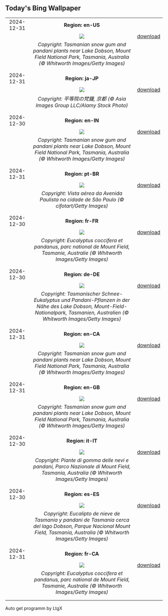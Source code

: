 ## Today's Bing Wallpaper
|      |      |      |
| :----: | :----: | :----: |
|2024-12-31|**Region: en-US**||
||![](https://www.bing.com/th?id=OHR.MountFieldNP_EN-US6905459745_UHD.jpg&pid=hp&w=1152&h=648&rs=1&c=4)| [download](https://www.bing.com/th?id=OHR.MountFieldNP_EN-US6905459745_UHD.jpg)|
||*Copyright: Tasmanian snow gum and pandani plants near Lake Dobson, Mount Field National Park, Tasmania, Australia (© Whitworth Images/Getty Images)*
||
|||
|2024-12-31|**Region: ja-JP**||
||![](https://www.bing.com/th?id=OHR.Omisoka2024_JA-JP6408751475_UHD.jpg&pid=hp&w=1152&h=648&rs=1&c=4)| [download](https://www.bing.com/th?id=OHR.Omisoka2024_JA-JP6408751475_UHD.jpg)|
||*Copyright: 平等院の梵鐘, 京都 (© Asia Images Group LLC/Alamy Stock Photo)*
||
|||
|2024-12-30|**Region: en-IN**||
||![](https://www.bing.com/th?id=OHR.MountFieldNP_EN-IN2502905267_UHD.jpg&pid=hp&w=1152&h=648&rs=1&c=4)| [download](https://www.bing.com/th?id=OHR.MountFieldNP_EN-IN2502905267_UHD.jpg)|
||*Copyright: Tasmanian snow gum and pandani plants near Lake Dobson, Mount Field National Park, Tasmania, Australia (© Whitworth Images/Getty Images)*
||
|||
|2024-12-31|**Region: pt-BR**||
||![](https://www.bing.com/th?id=OHR.CorridadeSaoSilvestre_PT-BR4824975840_UHD.jpg&pid=hp&w=1152&h=648&rs=1&c=4)| [download](https://www.bing.com/th?id=OHR.CorridadeSaoSilvestre_PT-BR4824975840_UHD.jpg)|
||*Copyright: Vista aérea da Avenida Paulista na cidade de São Paulo (© cifotart/Getty Images)*
||
|||
|2024-12-30|**Region: fr-FR**||
||![](https://www.bing.com/th?id=OHR.MountFieldNP_FR-FR0048358623_UHD.jpg&pid=hp&w=1152&h=648&rs=1&c=4)| [download](https://www.bing.com/th?id=OHR.MountFieldNP_FR-FR0048358623_UHD.jpg)|
||*Copyright: Eucalyptus coccifera et pandanus, parc national de Mount Field, Tasmanie, Australie (© Whitworth Images/Getty Images)*
||
|||
|2024-12-30|**Region: de-DE**||
||![](https://www.bing.com/th?id=OHR.MountFieldNP_DE-DE4643713603_UHD.jpg&pid=hp&w=1152&h=648&rs=1&c=4)| [download](https://www.bing.com/th?id=OHR.MountFieldNP_DE-DE4643713603_UHD.jpg)|
||*Copyright: Tasmanischer Schnee-Eukalyptus und Pandani-Pflanzen in der Nähe des Lake Dobson, Mount-Field-Nationalpark, Tasmanien, Australien (© Whitworth Images/Getty Images)*
||
|||
|2024-12-31|**Region: en-CA**||
||![](https://www.bing.com/th?id=OHR.MountFieldNP_EN-CA5418391081_UHD.jpg&pid=hp&w=1152&h=648&rs=1&c=4)| [download](https://www.bing.com/th?id=OHR.MountFieldNP_EN-CA5418391081_UHD.jpg)|
||*Copyright: Tasmanian snow gum and pandani plants near Lake Dobson, Mount Field National Park, Tasmania, Australia (© Whitworth Images/Getty Images)*
||
|||
|2024-12-31|**Region: en-GB**||
||![](https://www.bing.com/th?id=OHR.MountFieldNP_EN-GB1514220907_UHD.jpg&pid=hp&w=1152&h=648&rs=1&c=4)| [download](https://www.bing.com/th?id=OHR.MountFieldNP_EN-GB1514220907_UHD.jpg)|
||*Copyright: Tasmanian snow gum and pandani plants near Lake Dobson, Mount Field National Park, Tasmania, Australia (© Whitworth Images/Getty Images)*
||
|||
|2024-12-30|**Region: it-IT**||
||![](https://www.bing.com/th?id=OHR.MountFieldNP_IT-IT7967272422_UHD.jpg&pid=hp&w=1152&h=648&rs=1&c=4)| [download](https://www.bing.com/th?id=OHR.MountFieldNP_IT-IT7967272422_UHD.jpg)|
||*Copyright: Piante di gomma delle nevi e pandani, Parco Nazionale di Mount Field, Tasmania, Australia (© Whitworth Images/Getty Images)*
||
|||
|2024-12-30|**Region: es-ES**||
||![](https://www.bing.com/th?id=OHR.MountFieldNP_ES-ES3508020804_UHD.jpg&pid=hp&w=1152&h=648&rs=1&c=4)| [download](https://www.bing.com/th?id=OHR.MountFieldNP_ES-ES3508020804_UHD.jpg)|
||*Copyright: Eucalipto de nieve de Tasmania y pandani de Tasmania cerca del lago Dobson, Parque Nacional Mount Field, Tasmania, Australia (© Whitworth Images/Getty Images)*
||
|||
|2024-12-31|**Region: fr-CA**||
||![](https://www.bing.com/th?id=OHR.MountFieldNP_FR-CA7134371574_UHD.jpg&pid=hp&w=1152&h=648&rs=1&c=4)| [download](https://www.bing.com/th?id=OHR.MountFieldNP_FR-CA7134371574_UHD.jpg)|
||*Copyright: Eucalyptus coccifera et pandanus, parc national de Mount Field, Tasmanie, Australie (© Whitworth Images/Getty Images)*
||
|||

Auto get programm by LtgX
